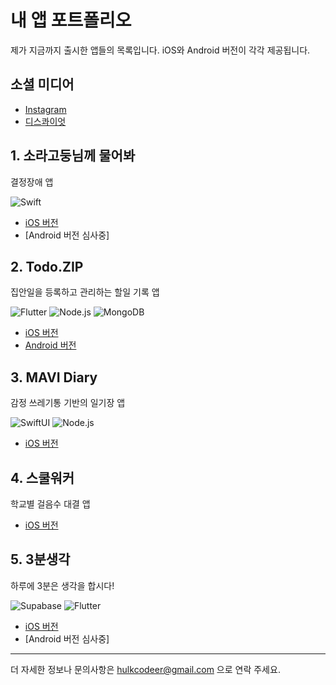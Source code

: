 
<!--내용 부분-->

# 내 앱 포트폴리오

제가 지금까지 출시한 앱들의 목록입니다. iOS와 Android 버전이 각각 제공됩니다.

## 소셜 미디어

- [Instagram](https://www.instagram.com/mixdropsapp/)
- [디스콰이엇](https://disquiet.io/@hulkcodeer)

## 1. 소라고둥님께 물어봐

결정장애 앱

![Swift](https://img.shields.io/badge/Swift-FA7343?style=for-the-badge&logo=swift&logoColor=white)

- [iOS 버전](https://apps.apple.com/kr/app/%EC%86%8C%EB%9D%BC%EA%B3%A0%EB%91%A5%EB%8B%98%EA%BB%98-%EB%AC%BC%EC%96%B4%EB%B4%90/id1588531143)
- [Android 버전 심사중]

## 2. Todo.ZIP

집안일을 등록하고 관리하는 할일 기록 앱

![Flutter](https://img.shields.io/badge/Flutter-02569B?style=for-the-badge&logo=flutter&logoColor=white)
![Node.js](https://img.shields.io/badge/Node.js-339933?style=for-the-badge&logo=nodedotjs&logoColor=white)
![MongoDB](https://img.shields.io/badge/MongoDB-4EA94B?style=for-the-badge&logo=mongodb&logoColor=white)

- [iOS 버전](https://apps.apple.com/kr/app/todo-zip/id6497788536)
- [Android 버전](https://play.google.com/store/apps/details?id=com.mixdrops.tododotzip)

## 3. MAVI Diary

감정 쓰레기통 기반의 일기장 앱

![SwiftUI](https://img.shields.io/badge/SwiftUI-F05138?style=for-the-badge&logo=swift&logoColor=white)
![Node.js](https://img.shields.io/badge/Node.js-339933?style=for-the-badge&logo=nodedotjs&logoColor=white)

- [iOS 버전](https://apps.apple.com/us/app/mavi-diary/id6572300394)

## 4. 스쿨워커

학교별 걸음수 대결 앱

- [iOS 버전](https://apps.apple.com/kr/app/%EC%8A%A4%EC%BF%A8%EC%9B%8C%EC%BB%A4/id6557081525)

## 5. 3분생각

하루에 3분은 생각을 합시다!

![Supabase](https://img.shields.io/badge/Supabase-3ECF8E?style=for-the-badge&logo=supabase&logoColor=white)
![Flutter](https://img.shields.io/badge/Flutter-02569B?style=for-the-badge&logo=flutter&logoColor=white)

- [iOS 버전](https://apps.apple.com/kr/app/3%EB%B6%84%EC%83%9D%EA%B0%81/id6736382533)
- [Android 버전 심사중]

---

더 자세한 정보나 문의사항은 hulkcodeer@gmail.com 으로 연락 주세요.

<br>

